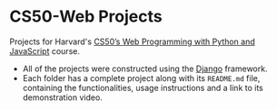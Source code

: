 # CS50-Web Projects

Projects for Harvard's [CS50’s Web Programming with Python and JavaScript](https://cs50.harvard.edu/web/2020/) course.

* All of the projects were constructed using the [Django](https://www.djangoproject.com/) framework.
* Each folder has a complete project along with its ``README.md`` file, containing the functionalities, usage instructions and a link to its demonstration video.
